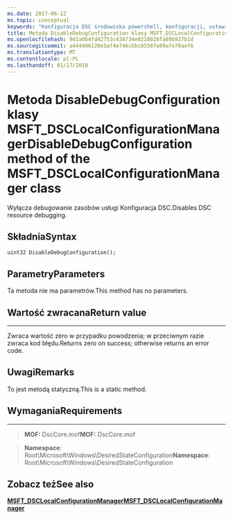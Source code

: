 ```yaml
---
ms.date: 2017-06-12
ms.topic: conceptual
keywords: "Konfiguracja DSC środowiska powershell, konfiguracji, ustawienia"
title: Metoda DisableDebugConfiguration klasy MSFT_DSCLocalConfigurationManager
ms.openlocfilehash: 9d1a0b4fd42753c438734e0228028fa89b927b1d
ms.sourcegitcommit: a444406120e5af4e746cbbc0558fe89a7e78aef6
ms.translationtype: MT
ms.contentlocale: pl-PL
ms.lasthandoff: 01/17/2018
---
```

# <a name="disabledebugconfiguration-method-of-the-msftdsclocalconfigurationmanager-class"></a><span data-ttu-id="d280e-103">Metoda DisableDebugConfiguration klasy MSFT_DSCLocalConfigurationManager</span><span class="sxs-lookup"><span data-stu-id="d280e-103">DisableDebugConfiguration method of the MSFT_DSCLocalConfigurationManager class</span></span>

<span data-ttu-id="d280e-104">Wyłącza debugowanie zasobów usługi Konfiguracja DSC.</span><span class="sxs-lookup"><span data-stu-id="d280e-104">Disables DSC resource debugging.</span></span>

<a name="syntax"></a><span data-ttu-id="d280e-105">Składnia</span><span class="sxs-lookup"><span data-stu-id="d280e-105">Syntax</span></span>
------

```mof
uint32 DisableDebugConfiguration();
```

<a name="parameters"></a><span data-ttu-id="d280e-106">Parametry</span><span class="sxs-lookup"><span data-stu-id="d280e-106">Parameters</span></span>
----------

<span data-ttu-id="d280e-107">Ta metoda nie ma parametrów.</span><span class="sxs-lookup"><span data-stu-id="d280e-107">This method has no parameters.</span></span>

## <a name="return-value"></a><span data-ttu-id="d280e-108">Wartość zwracana</span><span class="sxs-lookup"><span data-stu-id="d280e-108">Return value</span></span>
------------

<span data-ttu-id="d280e-109">Zwraca wartość zero w przypadku powodzenia; w przeciwnym razie zwraca kod błędu.</span><span class="sxs-lookup"><span data-stu-id="d280e-109">Returns zero on success; otherwise returns an error code.</span></span>

## <a name="remarks"></a><span data-ttu-id="d280e-110">Uwagi</span><span class="sxs-lookup"><span data-stu-id="d280e-110">Remarks</span></span>

<span data-ttu-id="d280e-111">To jest metodą statyczną.</span><span class="sxs-lookup"><span data-stu-id="d280e-111">This is a static method.</span></span>

## <a name="requirements"></a><span data-ttu-id="d280e-112">Wymagania</span><span class="sxs-lookup"><span data-stu-id="d280e-112">Requirements</span></span>
------------
><span data-ttu-id="d280e-113">**MOF:** DscCore.mof</span><span class="sxs-lookup"><span data-stu-id="d280e-113">**MOF:** DscCore.mof</span></span>

><span data-ttu-id="d280e-114">**Namespace**: Root\Microsoft\Windows\DesiredStateConfiguration</span><span class="sxs-lookup"><span data-stu-id="d280e-114">**Namespace**: Root\Microsoft\Windows\DesiredStateConfiguration</span></span>


## <a name="see-also"></a><span data-ttu-id="d280e-115">Zobacz też</span><span class="sxs-lookup"><span data-stu-id="d280e-115">See also</span></span>


[<span data-ttu-id="d280e-116">**MSFT_DSCLocalConfigurationManager**</span><span class="sxs-lookup"><span data-stu-id="d280e-116">**MSFT_DSCLocalConfigurationManager**</span></span>](msft-dsclocalconfigurationmanager.md)

 

 



